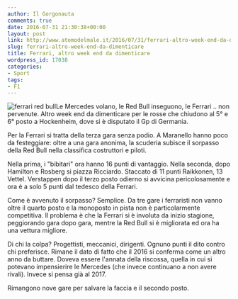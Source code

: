 ```yaml
---
author: Il Gorgonauta
comments: true
date: 2016-07-31 21:30:38+00:00
layout: post
link: http://www.atomodelmale.it/2016/07/31/ferrari-altro-week-end-da-dimenticare/
slug: ferrari-altro-week-end-da-dimenticare
title: Ferrari, altro week end da dimenticare
wordpress_id: 17038
categories:
- Sport
tags:
- F1
---
```


![ferrari red bull](http://www.atomodelmale.it/wp-content/uploads/2016/07/ferrari-red-bull.jpg)Le Mercedes volano, le Red Bull inseguono, le Ferrari .. non pervenute. Altro week end da dimenticare per le rosse che chiudono al 5° e 6° posto a Hockenheim, dove si è disputato il Gp di Germania.

Per la Ferrari si tratta della terza gara senza podio. A Maranello hanno poco da festeggiare: oltre a una gara anonima, la scuderia subisce il sorpasso della Red Bull nella classifica costruttori e piloti.


Nella prima, i "bibitari" ora hanno 16 punti di vantaggio. Nella seconda, dopo Hamilton e Rosberg si piazza Ricciardo. Staccato di 11 punti Raikkonen, 13 Vettel. Verstappen dopo il terzo posto odierno si avvicina pericolosamente e ora è a solo 5 punti dal tedesco della Ferrari.

Come è avvenuto il sorpasso? Semplice. Da tre gare i ferraristi non vanno oltre il quarto posto e la monoposto in pista non è particolarmente competitiva. Il problema è che la Ferrari si è involuta da inizio stagione, peggiorando gara dopo gara, mentre la Red Bull si è migliorata ed ora ha una vettura migliore.

Di chi la colpa? Progettisti, meccanici, dirigenti. Ognuno punti il dito contro chi preferisce. Rimane il dato di fatto che il 2016 si conferma come un altro anno da buttare. Doveva essere l'annata della riscossa, quella in cui si potevano impensierire le Mercedes (che invece continuano a non avere rivali). Invece si pensa già al 2017.

Rimangono nove gare per salvare la faccia e il secondo posto.
